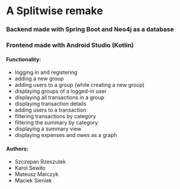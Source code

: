 # A Splitwise remake

### Backend made with Spring Boot and Neo4j as a database
### Frontend made with Android Studio (Kotlin)  


#### Functionality:
- logging in and registering
- adding a new group
- adding users to a group (while creating a new group)
- displaying groups of a logged-in user
- displaying all transactions in a group
- displaying transaction details
- adding users to a transaction
- filtering transactions by category
- filtering the summary by category
- displaying a summary view
- displaying expenses and owes as a graph

#### Authors:
- Szczepan Rzeszutek
- Karol Sewiło
- Mateusz Marczyk
- Maciek Sieniek

